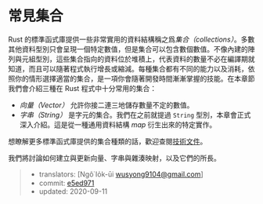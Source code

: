 # 常見集合

Rust 的標準函式庫提供一些非常實用的資料結構稱之爲*集合（collections）*。多數其他資料型別只會呈現一個特定數值，但是集合可以包含數個數值。不像內建的陣列與元組型別，這些集合指向的資料位於堆積上，代表資料的數量不必在編譯期就知道，而且可以隨著程式執行增長或縮減。每種集合都有不同的能力以及消耗，依照你的情形選擇適當的集合，是一項你會隨著開發時間漸漸掌握的技能。在本章節我們會介紹三種在 Rust 程式中十分常用的集合：

* *向量（Vector）* 允許你接二連三地儲存數量不定的數值。
* *字串（String）* 是字元的集合。我們在之前就提過 `String` 型別，本章會正式深入介紹。這是從一種通用資料結構 *map* 衍生出來的特定實作。

想瞭解更多標準函式庫提供的集合種類的話，歡迎查閱[技術文件][collections]。

[collections]: https://doc.rust-lang.org/std/collections/index.html

我們將討論如何建立與更新向量、字串與雜湊映射，以及它們的所長。

> - translators: [Ngô͘ Io̍k-ūi <wusyong9104@gmail.com>]
> - commit: [e5ed971](https://github.com/rust-lang/book/blob/e5ed97128302d5fa45dbac0e64426bc7649a558c/src/ch08-00-common-collections.md)
> - updated: 2020-09-11
